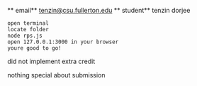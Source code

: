 ** email** 
tenzin@csu.fullerton.edu 
** student**
tenzin dorjee 
```
open terminal 
locate folder
node rps.js
open 127.0.0.1:3000 in your browser
youre good to go!
```
did not implement extra credit

nothing special about submission
